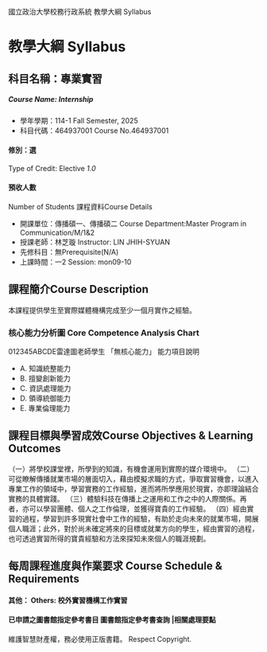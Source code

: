 國立政治大學校務行政系統 教學大綱 Syllabus
# 教學大綱 Syllabus
##  科目名稱：專業實習
#####  Course Name: Internship
  * 學年學期：114-1 Fall Semester, 2025 
  * 科目代碼：464937001 Course No.464937001
#### 修別：選
Type of Credit: Elective 
_1.0_
#### 預收人數
Number of Students
課程資料Course Details
  * 開課單位：傳播碩一、傳播碩二 Course Department:Master Program in Communication/M/1&2 
  * 授課老師：林芝璇 Instructor: LIN JHIH-SYUAN 
  * 先修科目：無Prerequisite(N/A)
  * 上課時間：一2 Session: mon09-10
##  課程簡介Course Description
本課程提供學生至實際媒體機構完成至少一個月實作之經驗。
###  核心能力分析圖 Core Competence Analysis Chart
012345ABCDE雷達圖老師學生
「無核心能力」 
能力項目說明
  * A. 知識統整能力
  * B. 擅變創新能力
  * C. 資訊處理能力
  * D. 領導統御能力
  * E. 專業倫理能力
##  課程目標與學習成效Course Objectives & Learning Outcomes 
（一）將學校課堂裡，所學到的知識，有機會運用到實際的媒介環境中。
（二）可從瞭解傳播就業市場的層面切入，藉由模擬求職的方式，爭取實習機會，以進入專業工作的領域中，學習實務的工作經驗，進而將所學應用於現實，亦即理論結合實務的具體實踐。
（三）體驗科技在傳播上之運用和工作之中的人際關係。再者，亦可以學習團體、個人之工作倫理，並獲得寶貴的工作經驗。 
（四）經由實習的過程，學習到許多現實社會中工作的經驗，有助於走向未來的就業市場，開展個人職涯；此外，對於尚未確定將來的目標或就業方向的學生，經由實習的過程，也可透過實習所得的寶貴經驗和方法來探知未來個人的職涯規劃。
##  每周課程進度與作業要求 Course Schedule & Requirements
####  其他： Others: 校外實習機構工作實習 
####  已申請之圖書館指定參考書目  圖書館指定參考書查詢 |相關處理要點
維護智慧財產權，務必使用正版書籍。 Respect Copyright.